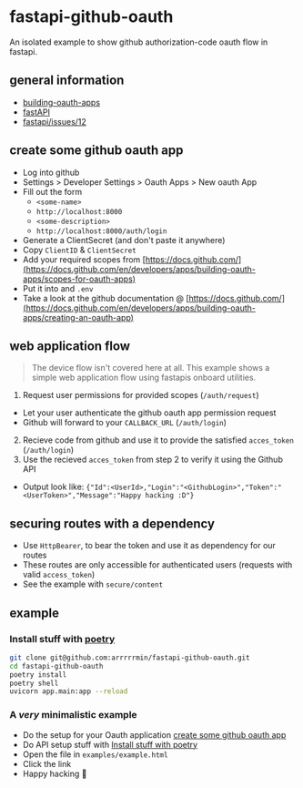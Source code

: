 # fastapi-github-oauth
An isolated example to show github authorization-code oauth flow in fastapi. 

## general information
* [building-oauth-apps](https://docs.github.com/en/developers/apps/building-oauth-apps)
* [fastAPI](https://fastapi.tiangolo.com)
* [fastapi/issues/12](https://github.com/tiangolo/fastapi/issues/12#issuecomment-457706256)

## create some github oauth app
* Log into github
* Settings > Developer Settings > Oauth Apps > New oauth App
* Fill out the form
  * `<some-name>`
  * `http://localhost:8000`
  * `<some-description>`
  * `http://localhost:8000/auth/login`
* Generate a ClientSecret (and don't paste it anywhere)
* Copy `ClientID` & `ClientSecret`
* Add your required scopes from [https://docs.github.com/](https://docs.github.com/en/developers/apps/building-oauth-apps/scopes-for-oauth-apps)
* Put it into and `.env`
* Take a look at the github documentation @ [https://docs.github.com/](https://docs.github.com/en/developers/apps/building-oauth-apps/creating-an-oauth-app)

## web application flow
> The device flow isn't covered here at all. This example shows a simple web application flow using fastapis onboard utilities.

1. Request user permissions for provided scopes (`/auth/request`)
  * Let your user authenticate the github oauth app permission request
  * Github will forward to your `CALLBACK_URL` (`/auth/login`)
2. Recieve code from github and use it to provide the satisfied `acces_token` (`/auth/login`)
3. Use the recieved `acces_token` from step 2 to verify it using the Github API 
  * Output look like: `{"Id":<UserId>,"Login":"<GithubLogin>","Token":"<UserToken>","Message":"Happy hacking :D"}`

## securing routes with a dependency
* Use `HttpBearer`, to bear the token and use it as dependency for our routes
* These routes are only accessible for authenticated users (requests with valid `access_token`) 
* See the example with `secure/content`

## example

### Install stuff with [poetry](https://python-poetry.org)
```bash
git clone git@github.com:arrrrrmin/fastapi-github-oauth.git
cd fastapi-github-oauth
poetry install
poetry shell
uvicorn app.main:app --reload
```

### A _very_ minimalistic example
* Do the setup for your Oauth application [create some github oauth app](#create-some-github-oauth-app)
* Do API setup stuff with [Install stuff with poetry](#Install-stuff-with-poetry)
* Open the file in `examples/example.html`
* Click the link
* Happy hacking 🎉
